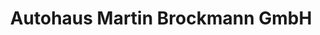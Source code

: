 ---
title: "Autohaus Martin Brockmann GmbH"
url: /soltau/autohaus-martin-brockmann-gmbh-heidberg/
shop: Autowerkstatt
---